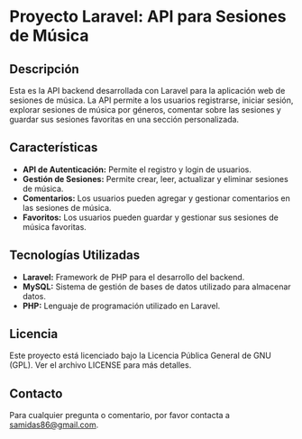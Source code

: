 # Proyecto Laravel: API para Sesiones de Música

## Descripción

Esta es la API backend desarrollada con Laravel para la aplicación web de sesiones de música. La API permite a los usuarios registrarse, iniciar sesión, explorar sesiones de música por géneros, comentar sobre las sesiones y guardar sus sesiones favoritas en una sección personalizada.

## Características

- **API de Autenticación:** Permite el registro y login de usuarios.
- **Gestión de Sesiones:** Permite crear, leer, actualizar y eliminar sesiones de música.
- **Comentarios:** Los usuarios pueden agregar y gestionar comentarios en las sesiones de música.
- **Favoritos:** Los usuarios pueden guardar y gestionar sus sesiones de música favoritas.

## Tecnologías Utilizadas

- **Laravel:** Framework de PHP para el desarrollo del backend.
- **MySQL:** Sistema de gestión de bases de datos utilizado para almacenar datos.
- **PHP:** Lenguaje de programación utilizado en Laravel.

## Licencia
Este proyecto está licenciado bajo la Licencia Pública General de GNU (GPL). Ver el archivo LICENSE para más detalles.

## Contacto
Para cualquier pregunta o comentario, por favor contacta a samidas86@gmail.com.
